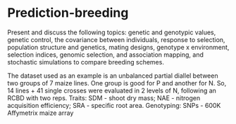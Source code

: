 # Prediction-breeding
Present and discuss the following topics: genetic and genotypic values, genetic control, the covariance between individuals, response to selection, population structure and genetics, mating designs, genotype x environment, selection indices, genomic selection, and association mapping, and stochastic simulations to compare breeding schemes.

The dataset used as an example is an unbalanced partial diallel between two groups of 7 maize lines.
One group is good for P and another for N.
So, 14 lines + 41 single crosses were evaluated in 2 levels of N, following an RCBD with two reps.
Traits: SDM - shoot dry mass; NAE - nitrogen acquisition efficiency; SRA - specific root area.
Genotyping: SNPs - 600K Affymetrix maize array
